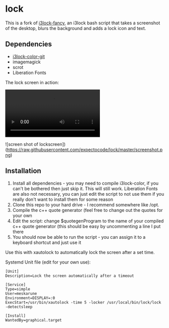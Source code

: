 lock
============

This is a fork of [i3lock-fancy](https://github.com/meskarune/i3lock-fancy), an i3lock bash script that takes a screenshot of the desktop, blurs the background and adds a lock icon and text.

Dependencies
------------
* [i3lock-color-git](https://github.com/eBrnd/i3lock-color)
* imagemagick
* scrot
* Liberation Fonts

The lock screen in action:

![lockscreen animation](https://raw.githubusercontent.com/expectocode/lock/master/lockquotes.mp4)

![screen shot of lockscreen])(https://raw.githubusercontent.com/expectocode/lock/master/screenshot.png)

Installation
------------
1. Install all dependencies - you may need to compile i3lock-color, if you can't be bothered then just skip it. This will still work. Liberation Fonts are also not necessary, you can just edit the script to not use them if you really don't want to install them for some reason
2. Clone this repo to your hard drive - I recommend somewhere like /opt.
3. Compile the c++ quote generator (feel free to change out the quotes for your own
4. Edit the script: change $quotegenProgram to the name of your compiled c++ quote generator (this should be easy by uncommenting a line I put there
5. You should now be able to run the script - you can assign it to a keyboard shortcut and just use it


Use this with xautolock to automatically lock the screen after a set time.

Systemd Unit file (edit for your own use):

    [Unit]
    Description=Lock the screen automatically after a timeout
    
    [Service]
    Type=simple
    User=meskarune
    Environment=DISPLAY=:0
    ExecStart=/usr/bin/xautolock -time 5 -locker /usr/local/bin/lock/lock -detectsleep
    
    [Install]
    WantedBy=graphical.target
